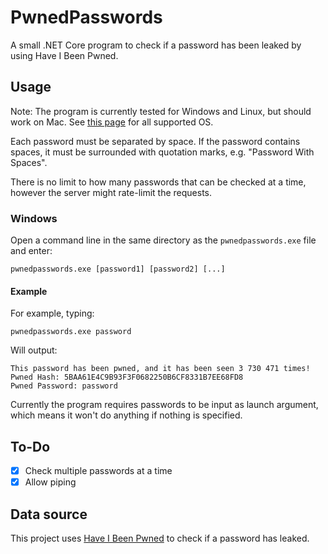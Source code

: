 # PwnedPasswords
A small .NET Core program to check if a password has been leaked by using Have I Been Pwned.


## Usage
Note: The program is currently tested for Windows and Linux, but should work on Mac. See [this page](https://github.com/dotnet/core/blob/master/release-notes/3.1/3.1-supported-os.md) for all supported OS.

Each password must be separated by space. If the password contains spaces, it must be surrounded with quotation marks, e.g. "Password With Spaces".
 
There is no limit to how many passwords that can be checked at a time, however the server might rate-limit the requests. 

### Windows
Open a command line in the same directory as the `pwnedpasswords.exe` file and enter:
```batchfile
pwnedpasswords.exe [password1] [password2] [...]
```

#### Example
For example, typing:
```batchfile
pwnedpasswords.exe password
```
Will output:
```batchfile
This password has been pwned, and it has been seen 3 730 471 times!
Pwned Hash: 5BAA61E4C9B93F3F0682250B6CF8331B7EE68FD8
Pwned Password: password
```

Currently the program requires passwords to be input as launch argument, which means it won't do anything if nothing is specified. 

## To-Do
- [x] Check multiple passwords at a time
- [x] Allow piping

## Data source
This project uses [Have I Been Pwned](https://haveibeenpwned.com) to check if a password has leaked.
